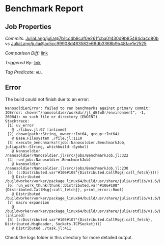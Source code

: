 # Benchmark Report

## Job Properties

*Commits:* [JuliaLang/julia@7b1cc4b9caf0e261fcba01430d9b85484da4d80b](https://github.com/JuliaLang/julia/commit/7b1cc4b9caf0e261fcba01430d9b85484da4d80b) vs [JuliaLang/julia@ac5cc99908d463582e66db3368b9b48fae1e2525](https://github.com/JuliaLang/julia/commit/ac5cc99908d463582e66db3368b9b48fae1e2525)

*Comparison Diff:* [link](https://github.com/JuliaLang/julia/compare/ac5cc99908d463582e66db3368b9b48fae1e2525..7b1cc4b9caf0e261fcba01430d9b85484da4d80b)

*Triggered By:* [link](https://github.com/JuliaLang/julia/commit/7b1cc4b9caf0e261fcba01430d9b85484da4d80b#commitcomment-63912728)

*Tag Predicate:* `ALL`

## Error

The build could not finish due to an error:

```
NanosoldierError: failed to run benchmarks against primary commit: IOError: chown("/nanosoldier/workdir/jl_dBfwUr/environment", -1, 26084): no such file or directory (ENOENT)
Stacktrace:
 [1] uv_error
   @ ./libuv.jl:97 [inlined]
 [2] chown(path::String, owner::Int64, group::Int64)
   @ Base.Filesystem ./file.jl:1110
 [3] execute_benchmarks!(job::Nanosoldier.BenchmarkJob, juliapath::String, whichbuild::Symbol)
   @ Nanosoldier /nanosoldier/Nanosoldier.jl/src/jobs/BenchmarkJob.jl:322
 [4] run(job::Nanosoldier.BenchmarkJob)
   @ Nanosoldier /nanosoldier/Nanosoldier.jl/src/jobs/BenchmarkJob.jl:230
 [5] (::Distributed.var"#106#108"{Distributed.CallMsg{:call_fetch}})()
   @ Distributed /buildworker/worker/package_linux64/build/usr/share/julia/stdlib/v1.6/Distributed/src/process_messages.jl:278
 [6] run_work_thunk(thunk::Distributed.var"#106#108"{Distributed.CallMsg{:call_fetch}}, print_error::Bool)
   @ Distributed /buildworker/worker/package_linux64/build/usr/share/julia/stdlib/v1.6/Distributed/src/process_messages.jl:63
 [7] macro expansion
   @ /buildworker/worker/package_linux64/build/usr/share/julia/stdlib/v1.6/Distributed/src/process_messages.jl:278 [inlined]
 [8] (::Distributed.var"#105#107"{Distributed.CallMsg{:call_fetch}, Distributed.MsgHeader, Sockets.TCPSocket})()
   @ Distributed ./task.jl:411
```

Check the logs folder in this directory for more detailed output.

